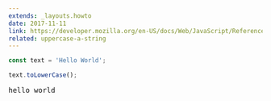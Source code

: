 ```yaml
---
extends: _layouts.howto
date: 2017-11-11
link: https://developer.mozilla.org/en-US/docs/Web/JavaScript/Reference/Global_Objects/String/toLowerCase
related: uppercase-a-string
---
```



```javascript
const text = 'Hello World';

text.toLowerCase();
```
<pre class="output">hello world</pre>
